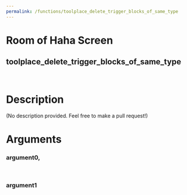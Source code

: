 ```yaml
---
permalink: /functions/toolplace_delete_trigger_blocks_of_same_type
---
```

# Room of Haha Screen  
## toolplace_delete_trigger_blocks_of_same_type  
&nbsp;  
# Description  
(No description provided. Feel free to make a pull request!) 
&nbsp;  
# Arguments
### argument0, 

&nbsp;  
### argument1

&nbsp;  


